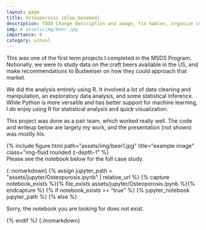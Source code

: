 ```yaml
---
layout: page
title: Osteoporosis (Glow_bonemed)
description: TODO Change description and image, fix kables, organize conclusion
img: # assets/img/beer.jpg
importance: 6
category: school
---
```


<div class="row justify-content-sm-center">
    <div class="col-sm-8 mt-3 mt-md-0">
        <p>
        This was one of the first term projects I completed in the MSDS Program. Notionally, we were to study data on the craft beers available in the US, and make recommendations to Budweiser on how they could approach that market. 
        </p>
        <p>
        We did the analysis entirely using R. It involved a lot of data cleaning and manipulation, an exploratory data analysis, and some statistical inference. While Python is more versatile and has better support for machine learning, I do enjoy using R for statistical analysis and quick visualization.
        </p>
        <p>
        This project was done as a pair team, which worked really well. The code and writeup below are largely my work, and the presentation (not shown) was mostly his.
        </p>
    </div>
    <div class="col-sm-4 mt-3 mt-md-0">
        {% include figure.html path="assets/img/beer1.jpg" title="example image" class="img-fluid rounded z-depth-1" %}
    </div>
</div>
<div class="caption">
    Please see the notebook below for the full case study.
</div>

{::nomarkdown}
{% assign jupyter_path = "assets/jupyter/Osteoporosis.ipynb" | relative_url %}
{% capture notebook_exists %}{% file_exists assets/jupyter/Osteoporosis.ipynb %}{% endcapture %}
{% if notebook_exists == "true" %}
    {% jupyter_notebook jupyter_path %}
{% else %}
    <p>Sorry, the notebook you are looking for does not exist.</p>
{% endif %}
{:/nomarkdown}
